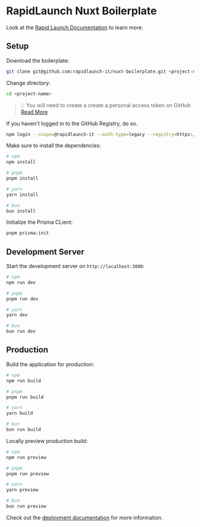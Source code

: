# RapidLaunch Nuxt Boilerplate

Look at the [Rapid Launch Documentation](https://rapidlaunch.it/docs) to learn more.

## Setup
Download the boilerplate:
```bash
git clone git@github.com:rapidlaunch-it/nuxt-boilerplate.git <project-name>
```

Change directory:
```bash
cd <project-name>
```
> 💡 You will need to create a create a personal access token on GitHub [Read More](https://docs.rapidlaunch.it/introduction/installation)


If you haven't logged in to the GitHub Registry, do so.
```bash
npm login --scope=@rapidlaunch-it --auth-type=legacy --registry=https://npm.pkg.github.com
```


Make sure to install the dependencies:

```bash
# npm
npm install

# pnpm
pnpm install

# yarn
yarn install

# bun
bun install
```

Initialize the Prisma CLient:
```bash
pnpm prisma:init
```

## Development Server

Start the development server on `http://localhost:3000`:

```bash
# npm
npm run dev

# pnpm
pnpm run dev

# yarn
yarn dev

# bun
bun run dev
```

## Production

Build the application for production:

```bash
# npm
npm run build

# pnpm
pnpm run build

# yarn
yarn build

# bun
bun run build
```

Locally preview production build:

```bash
# npm
npm run preview

# pnpm
pnpm run preview

# yarn
yarn preview

# bun
bun run preview
```

Check out the [deployment documentation](https://nuxt.com/docs/getting-started/deployment) for more information.
